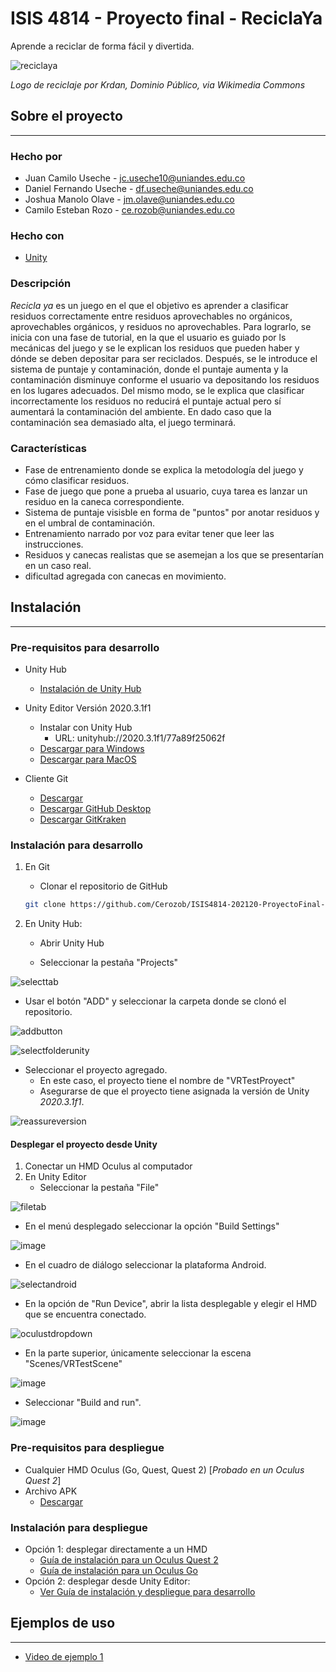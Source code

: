 # ISIS 4814 - Proyecto final - ReciclaYa

Aprende a reciclar de forma fácil y divertida.

![reciclaya](https://user-images.githubusercontent.com/55302468/145698368-c9f7e135-1959-454e-ace1-c88205e0b96e.png)

*Logo de reciclaje por Krdan, Dominio Público, via Wikimedia Commons*

## Sobre el proyecto

---

### Hecho por

- Juan Camilo Useche - jc.useche10@uniandes.edu.co
- Daniel Fernando Useche - df.useche@uniandes.edu.co
- Joshua Manolo Olave - jm.olave@uniandes.edu.co
- Camilo Esteban Rozo - ce.rozob@uniandes.edu.co

### Hecho con

- [Unity](https://unity.com/es)

### Descripción

*Recicla ya* es un juego en el que el objetivo es aprender a clasificar residuos correctamente entre residuos aprovechables no orgánicos, aprovechables orgánicos, y residuos no aprovechables. Para lograrlo, se inicia con una fase de tutorial, en la que el usuario es guiado por ls mecánicas del juego y se le explican los residuos que pueden haber y dónde se deben depositar para ser reciclados. Después, se le introduce el sistema de puntaje y contaminación, donde el puntaje aumenta y la contaminación disminuye conforme el usuario va depositando los residuos en los lugares adecuados. Del mismo modo, se le explica que clasificar incorrectamente los residuos no reducirá el puntaje actual pero sí aumentará la contaminación del ambiente. En dado caso que la contaminación sea demasiado alta, el juego terminará.

### Características

- Fase de entrenamiento donde se explica la metodología del juego y cómo clasificar residuos.
- Fase de juego que pone a prueba al usuario, cuya tarea es lanzar un residuo en la caneca correspondiente.
- Sistema de puntaje visisble en forma de "puntos" por anotar residuos y en el umbral de contaminación.
- Entrenamiento narrado por voz para evitar tener que leer las instrucciones.
- Residuos y canecas realistas que se asemejan a los que se presentarían en un caso real.
- dificultad agregada con canecas en movimiento.

## Instalación

---

### Pre-requisitos para desarrollo

- Unity Hub

  - [Instalación de Unity Hub](https://unity.com/es/download)

- Unity Editor Versión 2020.3.1f1

  - Instalar con Unity Hub 
    - URL: unityhub://2020.3.1f1/77a89f25062f
  - [Descargar para Windows](https://download.unity3d.com/download_unity/77a89f25062f/UnityDownloadAssistant-2020.3.1f1.exe)
  - [Descargar para MacOS](https://download.unity3d.com/download_unity/77a89f25062f/UnityDownloadAssistant-2020.3.1f1.dmg)

- Cliente Git

  - [Descargar](https://git-scm.com/downloads)
  - [Descargar GitHub Desktop](https://desktop.github.com/)
  - [Descargar GitKraken](https://www.gitkraken.com/download)

### Instalación para desarrollo

1. En Git

   - Clonar el repositorio de GitHub

   ```bash
   git clone https://github.com/Cerozob/ISIS4814-202120-ProyectoFinal-ReciclaYa.git
   ```
   
2. En Unity Hub:

   - Abrir Unity Hub

   - Seleccionar la pestaña "Projects"
 
![selecttab](https://user-images.githubusercontent.com/55302468/140423330-5a63a823-5175-4e9d-b42d-4633cf6301cc.png)

   - Usar el botón "ADD" y seleccionar la carpeta donde se clonó el repositorio.

![addbutton](https://user-images.githubusercontent.com/55302468/140423385-49f3bdd6-ff41-4f34-ae32-5207006a6a4c.png)

![selectfolderunity](https://user-images.githubusercontent.com/55302468/145699563-709f38bb-4ba6-4617-b947-e1fb14120186.png)

   - Seleccionar el proyecto agregado.
     - En este caso, el proyecto tiene el nombre de "VRTestProyect"
     - Asegurarse de que el proyecto tiene asignada la versión de Unity *2020.3.1f1*.

![reassureversion](https://user-images.githubusercontent.com/55302468/145699692-3e5df21e-31af-4485-8650-ce406190e24c.png)

#### Desplegar el proyecto desde Unity

1. Conectar un HMD Oculus al computador
2. En Unity Editor
   - Seleccionar la pestaña "File"
   
![filetab](https://user-images.githubusercontent.com/55302468/145699744-691b659f-a344-400c-a7da-e2e562aabc4b.png)

   - En el menú desplegado seleccionar la opción "Build Settings"

![image](https://user-images.githubusercontent.com/55302468/140439396-1c324bab-fd54-49ed-b876-32dca92124e1.png)

   - En el cuadro de diálogo seleccionar la plataforma Android.

![selectandroid](https://user-images.githubusercontent.com/55302468/140437717-316618f5-a2a7-4b8a-9d4c-a0b0d52ed94f.png)

   - En la opción de "Run Device", abrir la lista desplegable y elegir el HMD que se encuentra conectado.

![oculustdropdown](https://user-images.githubusercontent.com/55302468/140437836-98b0e277-46e6-46aa-9b6b-035c70eb18b1.png)

   - En la parte superior, únicamente seleccionar la escena "Scenes/VRTestScene"

![image](https://user-images.githubusercontent.com/55302468/140437900-a09f4788-08a3-4d57-8f91-a797d2c1ae16.png)

   - Seleccionar "Build and run".

![image](https://user-images.githubusercontent.com/55302468/140438024-5b5a4923-de98-4be3-8ea0-83695b88d8d8.png)

### Pre-requisitos para despliegue

- Cualquier HMD Oculus (Go, Quest, Quest 2) [_Probado en un Oculus Quest 2_]
- Archivo APK
  - [Descargar](https://github.com/Cerozob/ISIS4814-202120-ProyectoFinal-ReciclaYa/releases/download/v1.0/reciclaya.apk)

### Instalación para despliegue

- Opción 1: desplegar directamente a un HMD
  - [Guía de instalación para un Oculus Quest 2](https://headjack.io/knowledge-base/how-to-easily-sideload-a-vr-app-to-oculus-quest-2/)
  - [Guía de instalación para un Oculus Go](https://headjack.io/tutorial/sideload-install-app-apk-oculus-go-quest/)  
- Opción 2: desplegar desde Unity Editor:
  - [Ver Guía de instalación y despliegue para desarrollo](#instalación-para-desarrollo)

## Ejemplos de uso

---

- [Video de ejemplo 1](https://www.youtube.com/watch?v=hEyqFmwu4b4)

